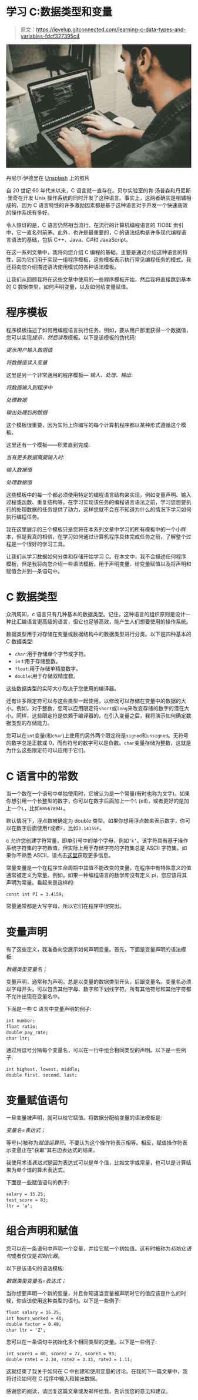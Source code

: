 # 学习 C:数据类型和变量

> 原文：<https://levelup.gitconnected.com/learning-c-data-types-and-variables-fdcf327395c4>

![](img/d3f0caeb4fd6a9e8e98fc647ea6e7f8f.png)

丹尼尔·伊德里在 [Unsplash](https://unsplash.com?utm_source=medium&utm_medium=referral) 上的照片

自 20 世纪 60 年代末以来，C 语言就一直存在。贝尔实验室的肯·汤普森和丹尼斯·里奇在开发 Unix 操作系统的同时开发了这种语言。事实上，这两者确实是相辅相成的，因为 C 语言特性的许多激励因素都是基于这种语言对于开发一个快速高效的操作系统有多好。

令人惊讶的是，C 语言仍然相当流行。在流行的计算机编程语言的 TIOBE 索引中，它一直名列前茅。此外，也许是最重要的，C 的语法结构是许多现代编程语言语法的基础，包括 C++、Java、C#和 JavaScript。

在这一系列文章中，我将向您介绍 C 编程的基础，主要是通过介绍这种语言的特性，因为它们用于实现一组程序模板，这些模板表示执行常见编程任务的模式。我还将向您介绍描述语法使用模式的各种语法模板。

让我们从回顾我将在这些文章中使用的一些程序模板开始，然后我将直接跳到基本的 C 数据类型，如何声明变量，以及如何给变量赋值。

# 程序模板

程序模板描述了如何用编程语言执行任务。例如，要从用户那里获得一个数据值，您可以实现*提示，然后读取*模板。以下是该模板的伪代码:

*提示用户输入数据值*

*将数据值读入变量*

这里是另一个非常通用的程序模板— *输入、处理、输出*:

*将数据输入到程序中*

*处理数据*

*输出处理后的数据*

这个模板很重要，因为实际上你编写的每个计算机程序都以某种形式遵循这个模板。

这里还有一个模板——积累直到完成:

*当有更多数据需要输入时:*

*输入数据值*

*处理数据值*

这些模板中的每一个都必须使用特定的编程语言结构来实现，例如变量声明、输入过程或函数、重复结构等。在学习实现该任务的编程语言语法之前，学习您想要执行的处理数据的任务提供了动力，这样您就不会在不知道为什么的情况下学习如何执行编程任务。

我在这里展示的三个模板只是您将在本系列文章中学习的所有模板中的一个小样本，但是我真的相信，在学习如何通过计算机程序具体完成任务之前，了解整个过程是一个很好的学习工具。

让我们从学习数据如何分类和存储开始学习 C。在本文中，我不会描述任何程序模板，但是我将向您介绍一些语法模板，用于声明变量、给变量赋值以及将声明和赋值合并到一条语句中。

# C 数据类型

众所周知，c 语言只有几种基本的数据类型。记住，这种语言的组织原则是设计一种比汇编语言更高级的语言，但它也足够高效，能产生人们想要使用的操作系统。

数据类型用于对存储在变量或数据结构中的数据类型进行分类。以下是四种基本的 C 数据类型:

*   `char`:用于存储单个字节或字符。
*   `in` t:用于存储整数。
*   `float`:用于存储单精度数字。
*   `double`:用于存储双精度数。

这些数据类型的实际大小取决于您使用的编译器。

还有许多限定符可以与这些类型一起使用，以修改可以存储在变量中的数据的大小。例如，对于整数，您可以应用限定符`short`或`long`来改变存储的数字的潜在大小。同样，这些限定符是依赖于编译器的。在引入变量之后，我将演示如何确定数据类型的存储能力。

您可以在`int`变量(和`char`)上使用的另外两个限定符是`signed`和`unsigned`。无符号的数字总是正数或 0，而有符号的数字可以是负数。`char`变量存储为整数，这就是为什么这些限定符可以应用于它们。

# C 语言中的常数

当一个数在一个语句中单独使用时，它被认为是一个常量(有时也称为文字)。如果你想引用一个长整型的数字，你可以在数字后面加上一个`l` (ell)，或者更好的是加上一个`L`，比如`68567894L`。

默认情况下，浮点数被确定为 double 类型。如果你想用浮点数来表示数字，你可以在数字后面使用`f`或者`F`，比如`3.14159F`。

c 允许您创建字符常量，即单引号中的单个字母，例如`‘k’`。该字符具有基于操作系统字符集的字符数值，但实际上用于存储字符的字符集总是 ASCII 字符集。如果你不熟悉 ASCII，请点击[这里](https://en.wikipedia.org/wiki/ASCII)获取更多信息。

常量变量是一个在程序生命周期中其值不能改变的变量。在程序中有特殊意义的值通常被定义为常量。例如，如果一种编程语言的数学库没有定义 pi，您应该将其声明为常量。看起来是这样的:

```
const int PI = 3.4159;
```

常量通常都是大写字母，所以它们在程序中很突出。

# 变量声明

有了这些定义，我准备向您展示如何声明变量。首先，下面是变量声明的语法模板:

*数据类型变量名；*

变量声明，通常称为声明，总是以变量的数据类型开头，后跟变量名。变量名必须以字母开头，可以包含其他字母、数字和下划线字符。所有其他符号和其他字符都不允许出现在变量名中。

下面是一些 C 语言中变量声明的例子:

```
int number;
float ratio;
double pay_rate;
char ltr;
```

通过用逗号分隔每个变量名，可以在一行中组合相同类型的声明。以下是一些例子:

```
int highest, lowest, middle;
double first, second, last;
```

# 变量赋值语句

一旦变量被声明，就可以给它赋值。将数据分配给变量的语法模板是:

*变量名=表达式；*

等号(`=`)被称为*赋值运算符*。不要认为这个操作符表示相等。相反，赋值操作符表示变量正在“获取”其右边表达式的结果。

我使用术语*表达式*是因为表达式可以是单个值，比如文字或常量，也可以是计算结果为单个值的算术表达式。

下面是一些赋值语句的例子:

```
salary = 15.25;
test_score = 83;
ltr = 'a';
```

# 组合声明和赋值

您可以在一条语句中声明一个变量，并给它赋一个初始值。这有时被称为*初始化语句*或者仅仅是*初始化器*。

以下是该语句的语法模板:

*数据类型变量名=表达式；*

当你想要声明一个新的变量，并且你知道当变量被声明时它的值应该是什么的时候，你应该使用这种类型的语句。以下是一些例子:

```
float salary = 15.25;
int hours_worked = 40;
double factor = 0.48;
char ltr = 'Z';
```

您可以在一条语句中初始化多个相同类型的变量。以下是一些例子:

```
int score1 = 88, score2 = 77, score3 = 93;
double rate1 = 2.34, rate2 = 3.33, rate3 = 1.11;
```

这就结束了我关于如何在 C 中创建和使用变量的讨论。在我的下一篇文章中，我将讨论如何在 C 程序中输入和输出数据。

感谢您的阅读，请回复这篇文章或发邮件给我，告诉我您的意见和建议。